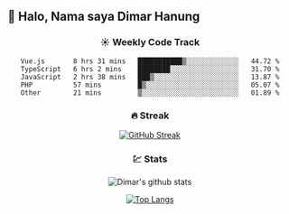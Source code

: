 ## 👋 Halo, Nama saya **Dimar Hanung**

<center>

### :sunny: Weekly Code Track
<!--START_SECTION:waka-->

```text
Vue.js       8 hrs 31 mins   ███████████▒░░░░░░░░░░░░░   44.72 %
TypeScript   6 hrs 2 mins    ████████░░░░░░░░░░░░░░░░░   31.70 %
JavaScript   2 hrs 38 mins   ███▒░░░░░░░░░░░░░░░░░░░░░   13.87 %
PHP          57 mins         █▒░░░░░░░░░░░░░░░░░░░░░░░   05.07 %
Other        21 mins         ▒░░░░░░░░░░░░░░░░░░░░░░░░   01.89 %
```

<!--END_SECTION:waka-->

### :fire: Streak

[![GitHub Streak](http://github-readme-streak-stats.herokuapp.com?user=dimar-hanung)](https://git.io/streak-stats)

### :chart: Stats

![Dimar's github stats](https://github-readme-stats.vercel.app/api?username=dimar-hanung&show_icons=true&theme=vue)

[![Top Langs](https://github-readme-stats.vercel.app/api/top-langs/?username=dimar-hanung)](#)

</center>
